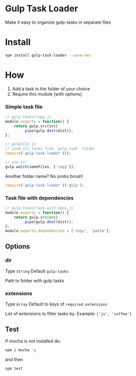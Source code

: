 Gulp Task Loader
================

Make it easy to organize gulp-tasks in separate files

# Install

```sh
npm install gulp-task-loader --save-dev
```

# How

1. Add a task in the folder of your choice
2. Require this module [with options]

### Simple task file

```js
// gulp-tasks/copy.js
module.exports = function() {
	return gulp.src(src)
		.pipe(gulp.dest(dist));
};
```

```js
// gulpfile.js
// Load all tasks from `gulp-task` folder
require('gulp-task-loader')();

// use it!
gulp.watch(someFiles, ['copy']);
```

Another folder name? No probs broah!
```js
require('gulp-task-loader')('gulp');
```

### Task file with dependencies
```js
// gulp-tasks/task-with-deps.js
module.exports = function() {
	return gulp.src(src)
		.pipe(gulp.dest(dist));
};
module.exports.dependencies = ['copy', 'paste'];
```

## Options

### dir
Type `String` Default `gulp-tasks`

Path to folder with gulp tasks

### extensions
Type `Array` Default to keys of `required.extensions`

List of extensions to filter tasks by. Example: `['js', 'coffee']`

## Test

If mocha is not installed do:
```sh
npm i mocha -g
```
and then
```sh
npm test
```
